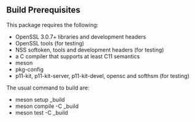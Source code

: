 ## Build Prerequisites

This package requires the following:
- OpenSSL 3.0.7+ libraries and development headers
- OpenSSL tools (for testing)
- NSS softoken, tools and development headers (for testing)
- a C compiler that supports at least C11 semantics
- meson
- pkg-config
- p11-kit, p11-kit-server, p11-kit-devel, opensc and softhsm (for testing)

The usual command to build are:
- meson setup _build
- meson compile -C _build
- meson test -C _build

